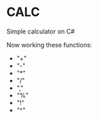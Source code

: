 # CALC

Simple calculator on C#

Now working these functions:

* "+"
* "-"
* "*"
* "/"
* ","
* "%"
* "!"
* "^"